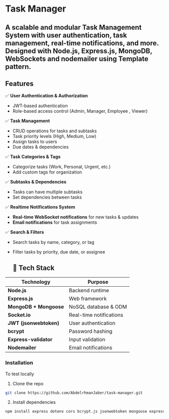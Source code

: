 # Task Manager 

A **scalable and modular Task Management System** with **user authentication, task management, real-time notifications, and more**.  
Designed with **Node.js, Express.js, MongoDB, WebSockets and nodemailer** using **Template pattern**.
---

##  Features
✅ **User Authentication & Authorization**
- JWT-based authentication
- Role-based access control (Admin, Manager, Employee , Viewer)

✅ **Task Management**
- CRUD operations for tasks and subtasks
- Task priority levels (High, Medium, Low)
- Assign tasks to users
- Due dates & dependencies

✅ **Task Categories & Tags**
- Categorize tasks (Work, Personal, Urgent, etc.)
- Add custom tags for organization

✅ **Subtasks & Dependencies**
- Tasks can have multiple subtasks
- Set dependencies between tasks

✅ **Realtime Notifications System**
- **Real-time WebSocket notifications** for new tasks & updates
- **Email notifications** for task assignments

✅ **Search & Filters**
- Search tasks by name, category, or tag
- Filter tasks by priority, due date, or assignee

  ## 📌 Tech Stack
| Technology  | Purpose  |
|------------|---------|
| **Node.js**  | Backend runtime |
| **Express.js**  | Web framework |
| **MongoDB + Mongoose**  | NoSQL database & ODM |
| **Socket.io**  | Real-time notifications |
| **JWT (jsonwebtoken)**  | User authentication |
| **bcrypt**  | Password hashing |
| **Express-validator**  | Input validation |
| **Nodemailer**  | Email notifications |

### Installation

To test locally 

1. Clone the repo
```sh
git clone https://github.com/AbdelrhmanJaber/task-manager.git
```

2. Install dependencies

```sh
npm install express dotenv cors bcrypt.js jsonwebtoken mongoose express-validation nodemailer socketio  nodemon 
```

